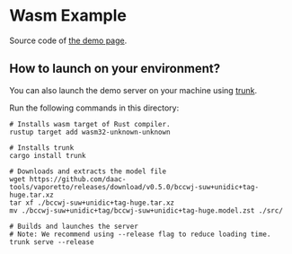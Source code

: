 # Wasm Example

Source code of [the demo page](https://daac-tools.github.io/vaporetto/).

## How to launch on your environment?

You can also launch the demo server on your machine using [trunk](https://github.com/thedodd/trunk).

Run the following commands in this directory:
```
# Installs wasm target of Rust compiler.
rustup target add wasm32-unknown-unknown

# Installs trunk
cargo install trunk

# Downloads and extracts the model file
wget https://github.com/daac-tools/vaporetto/releases/download/v0.5.0/bccwj-suw+unidic+tag-huge.tar.xz
tar xf ./bccwj-suw+unidic+tag-huge.tar.xz
mv ./bccwj-suw+unidic+tag/bccwj-suw+unidic+tag-huge.model.zst ./src/

# Builds and launches the server
# Note: We recommend using --release flag to reduce loading time.
trunk serve --release
```
